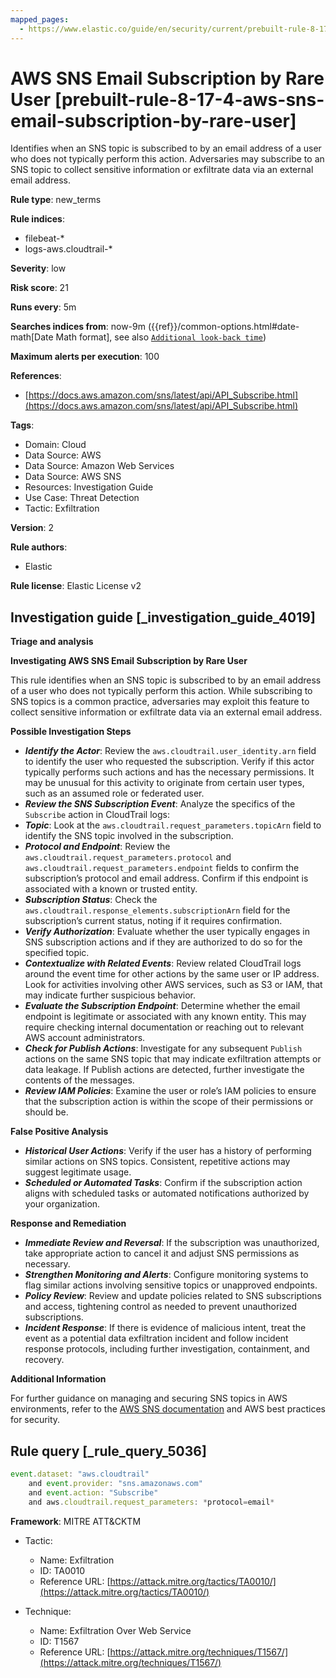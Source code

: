 ```yaml
---
mapped_pages:
  - https://www.elastic.co/guide/en/security/current/prebuilt-rule-8-17-4-aws-sns-email-subscription-by-rare-user.html
---
```


# AWS SNS Email Subscription by Rare User [prebuilt-rule-8-17-4-aws-sns-email-subscription-by-rare-user]

Identifies when an SNS topic is subscribed to by an email address of a user who does not typically perform this action. Adversaries may subscribe to an SNS topic to collect sensitive information or exfiltrate data via an external email address.

**Rule type**: new_terms

**Rule indices**:

* filebeat-*
* logs-aws.cloudtrail-*

**Severity**: low

**Risk score**: 21

**Runs every**: 5m

**Searches indices from**: now-9m ({{ref}}/common-options.html#date-math[Date Math format], see also [`Additional look-back time`](docs-content://solutions/security/detect-and-alert/create-detection-rule.md#rule-schedule))

**Maximum alerts per execution**: 100

**References**:

* [https://docs.aws.amazon.com/sns/latest/api/API_Subscribe.html](https://docs.aws.amazon.com/sns/latest/api/API_Subscribe.html)

**Tags**:

* Domain: Cloud
* Data Source: AWS
* Data Source: Amazon Web Services
* Data Source: AWS SNS
* Resources: Investigation Guide
* Use Case: Threat Detection
* Tactic: Exfiltration

**Version**: 2

**Rule authors**:

* Elastic

**Rule license**: Elastic License v2

## Investigation guide [_investigation_guide_4019]

**Triage and analysis**

**Investigating AWS SNS Email Subscription by Rare User**

This rule identifies when an SNS topic is subscribed to by an email address of a user who does not typically perform this action. While subscribing to SNS topics is a common practice, adversaries may exploit this feature to collect sensitive information or exfiltrate data via an external email address.

**Possible Investigation Steps**

* ***Identify the Actor***: Review the `aws.cloudtrail.user_identity.arn` field to identify the user who requested the subscription. Verify if this actor typically performs such actions and has the necessary permissions. It may be unusual for this activity to originate from certain user types, such as an assumed role or federated user.
* ***Review the SNS Subscription Event***: Analyze the specifics of the `Subscribe` action in CloudTrail logs:
* ***Topic***: Look at the `aws.cloudtrail.request_parameters.topicArn` field to identify the SNS topic involved in the subscription.
* ***Protocol and Endpoint***: Review the `aws.cloudtrail.request_parameters.protocol` and `aws.cloudtrail.request_parameters.endpoint` fields to confirm the subscription’s protocol and email address. Confirm if this endpoint is associated with a known or trusted entity.
* ***Subscription Status***: Check the `aws.cloudtrail.response_elements.subscriptionArn` field for the subscription’s current status, noting if it requires confirmation.
* ***Verify Authorization***: Evaluate whether the user typically engages in SNS subscription actions and if they are authorized to do so for the specified topic.
* ***Contextualize with Related Events***: Review related CloudTrail logs around the event time for other actions by the same user or IP address. Look for activities involving other AWS services, such as S3 or IAM, that may indicate further suspicious behavior.
* ***Evaluate the Subscription Endpoint***: Determine whether the email endpoint is legitimate or associated with any known entity. This may require checking internal documentation or reaching out to relevant AWS account administrators.
* ***Check for Publish Actions***: Investigate for any subsequent `Publish` actions on the same SNS topic that may indicate exfiltration attempts or data leakage. If Publish actions are detected, further investigate the contents of the messages.
* ***Review IAM Policies***: Examine the user or role’s IAM policies to ensure that the subscription action is within the scope of their permissions or should be.

**False Positive Analysis**

* ***Historical User Actions***: Verify if the user has a history of performing similar actions on SNS topics. Consistent, repetitive actions may suggest legitimate usage.
* ***Scheduled or Automated Tasks***: Confirm if the subscription action aligns with scheduled tasks or automated notifications authorized by your organization.

**Response and Remediation**

* ***Immediate Review and Reversal***: If the subscription was unauthorized, take appropriate action to cancel it and adjust SNS permissions as necessary.
* ***Strengthen Monitoring and Alerts***: Configure monitoring systems to flag similar actions involving sensitive topics or unapproved endpoints.
* ***Policy Review***: Review and update policies related to SNS subscriptions and access, tightening control as needed to prevent unauthorized subscriptions.
* ***Incident Response***: If there is evidence of malicious intent, treat the event as a potential data exfiltration incident and follow incident response protocols, including further investigation, containment, and recovery.

**Additional Information**

For further guidance on managing and securing SNS topics in AWS environments, refer to the [AWS SNS documentation](https://docs.aws.amazon.com/sns/latest/dg/welcome.html) and AWS best practices for security.


## Rule query [_rule_query_5036]

```js
event.dataset: "aws.cloudtrail"
    and event.provider: "sns.amazonaws.com"
    and event.action: "Subscribe"
    and aws.cloudtrail.request_parameters: *protocol=email*
```

**Framework**: MITRE ATT&CKTM

* Tactic:

    * Name: Exfiltration
    * ID: TA0010
    * Reference URL: [https://attack.mitre.org/tactics/TA0010/](https://attack.mitre.org/tactics/TA0010/)

* Technique:

    * Name: Exfiltration Over Web Service
    * ID: T1567
    * Reference URL: [https://attack.mitre.org/techniques/T1567/](https://attack.mitre.org/techniques/T1567/)



